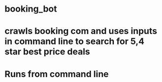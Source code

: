 # booking_bot
# crawls booking com and uses inputs in command line to search for 5,4 star best price deals
# Runs from command line
